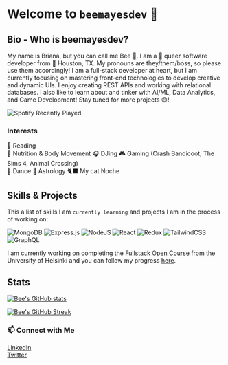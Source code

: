 # Welcome to `beemayesdev` 👋

## Bio - Who is beemayesdev? 
My name is Briana, but you can call me Bee 🐝. I am a 🌈 queer software developer from 📍 Houston, TX. My pronouns are they/them/boss, so please use them accordingly! I am a full-stack developer at heart, but I am currently focusing on mastering front-end technologies to develop creative and dynamic UIs. I enjoy creating REST APIs and working with relational databases. I also like to learn about and tinker with AI/ML, Data Analytics, and Game Development! Stay tuned for more projects 😄!

![Spotify Recently Played](https://spotify-recently-played-readme.vercel.app/api?user=1248168683)

### Interests
📖 Reading  
🍎 Nutrition & Body Movement 
🎧 DJing
🎮 Gaming (Crash Bandicoot, The Sims 4, Animal Crossing)    
💃 Dance
🔮 Astrology
🐈‍⬛ My cat Noche  


## Skills & Projects 
This a list of skills I am `currently learning` and projects I am in the process of working on: 

![MongoDB](https://img.shields.io/badge/MongoDB-%234ea94b.svg?style=for-the-badge&logo=mongodb&logoColor=white) ![Express.js](https://img.shields.io/badge/express.js-%23404d59.svg?style=for-the-badge&logo=express&logoColor=%2361DAFB) ![NodeJS](https://img.shields.io/badge/node.js-6DA55F?style=for-the-badge&logo=node.js&logoColor=white) ![React](https://img.shields.io/badge/react-%2320232a.svg?style=for-the-badge&logo=react&logoColor=%2361DAFB) ![Redux](https://img.shields.io/badge/redux-%23593d88.svg?style=for-the-badge&logo=redux&logoColor=white) ![TailwindCSS](https://img.shields.io/badge/tailwindcss-%2338B2AC.svg?style=for-the-badge&logo=tailwind-css&logoColor=white) ![GraphQL](https://img.shields.io/badge/-GraphQL-E10098?style=for-the-badge&logo=graphql&logoColor=white) 

I am currently working on completing the [Fullstack Open Course](https://fullstackopen.com/en/) from the University of Helsinki and you can follow my progress [here](https://github.com/briananmayes/fullstackopen). 

## Stats
[![Bee's GitHub stats](https://github-readme-stats.vercel.app/api?username=briananmayes)](https://github.com/anuraghazra/github-readme-stats)

[![Bee's GitHub Streak](https://github-readme-streak-stats.herokuapp.com/?user=briananmayes)](https://git.io/streak-stats)

### 📫 Connect with Me
[LinkedIn](https://www.linkedin.com/in/brianamayes/)  
[Twitter](https://twitter.com/byprieta)

<!--
**briananmayes/briananmayes** is a ✨ _special_ ✨ repository because its `README.md` (this file) appears on your GitHub profile.

Here are some ideas to get you started:

- 🔭 I’m currently working on ...
- 🌱 I’m currently learning ...
- 👯 I’m looking to collaborate on ...
- 🤔 I’m looking for help with ...
- 💬 Ask me about ...
- 📫 How to reach me: ...
- 😄 Pronouns: ...
- ⚡ Fun fact: ...
-->
